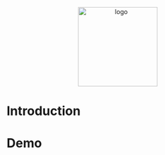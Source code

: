 <p align="center"><a href="https://xugaoyi.com/" target="_blank" rel="noopener noreferrer"><img width="180" src="https://cdn.jsdelivr.net/gh/Cynicism-lab/MyResource@gh-pages/img/hmprint.png" alt="logo"></a></p>

# Introduction


# Demo

